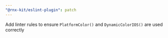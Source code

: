 ```yaml
---
"@rnx-kit/eslint-plugin": patch
---
```


Add linter rules to ensure `PlatformColor()` and `DynamicColorIOS()` are used correctly
